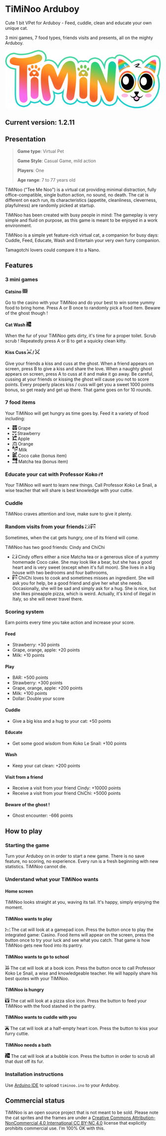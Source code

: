# TiMiNoo Arduboy
Cute 1 bit VPet for Arduboy - Feed, cuddle, clean and educate your own unique cat.

3 mini games, 7 food types, friends visits and presents, all on the mighty Arduboy.

![TiMiNoo logo](./assets/logo/2.png "TiMiNoo logo")

## Current version: 1.2.11

## Presentation

> **Game type**: Virtual Pet
>
> **Game Style**: Casual Game, mild action
>
> **Players**: One
>
> **Age range**: 7 to 77 years old

TiMiNoo ("Tee Me Noo") is a virtual cat providing minimal distraction, fully office-compatible, single button action, no sound, no death.
The cat is different on each run, its characteristics (appetite, cleanliness, cleverness, playfulness) are randomly picked at startup.

TiMiNoo has been created with busy people in mind: The gameplay is very simple and fluid on purpose, as this game is meant to be enjoyed in a work environment.

TiMiNoo is a simple yet feature-rich virtual cat, a companion for busy days: Cuddle, Feed, Educate, Wash and Entertain your very own furry companion.

Tamagotchi lovers could compare it to a Nano.

## Features
### 3 mini games
#### Catsino ![bar](./assets/icons/bar.png "BAR +1 of all !!!")
Go to the casino with your TiMiNoo and do your best to win some yummy food to bring home.
Press A or B once to randomly pick a food item. Beware of the ghost though !
#### Cat Wash ![soap](./assets/icons/bubbles.png "Soap bubbles yay !!!")
When the fur of your TiMiNoo gets dirty, it's time for a proper toilet. Scrub scrub !
Repeatedly press A or B to get a squicky clean kitty.
#### Kiss Cuss ![kiss](./assets/icons/kiss.png "Kiss your friends") / ![cuss](./assets/icons/cuss.png "Cuss at the naughty ghost")
Give your friends a kiss and cuss at the ghost.
When a friend appears on screen, press B to give a kiss and share the love.
When a naughty ghost appears on screen, press A to cuss at it and make it go away.
Be careful, cussing at your friends or kissing the ghost will cause you not to score points.
Every properly places kiss / cuss will get you a sweet 1000 points bonus, so get ready and get up there.
That game goes on for 10 rounds.
### 7 food items
Your TiMiNoo will get hungry as time goes by. Feed it a variety of food including:
- ![grape](./assets/icons/grape.png "Fresh grapes") Grape
- ![strawberry](./assets/icons/strawberry.png "Yummy strawberry") Strawberry
- ![apple](./assets/icons/apple.png "Tasty apple") Apple
- ![orange](./assets/icons/orange.png "Juicy orange") Orange
- ![milk](./assets/icons/milk.png "Farm milk") Milk
- ![cake](./assets/icons/coco_cake.png "Homemade coco cake") Coco cake (bonus item)
- ![matcha](./assets/icons/matcha.png "Matcha tea") Matcha tea (bonus item)
### Educate your cat with Professor Koko ![koko](./assets/icons/koko_le_snail.png "Koko Le Snail")
Your TiMiNoo will want to learn new things. Call Professor Koko Le Snail, a wise teacher that will share is best knowledge with your cuttie.
### Cuddle
TiMiNoo craves attention and love, make sure to give it plenty.
### Random visits from your friends ![cindy](./assets/icons/cindy.png "Your friend Cindy") ![chichi](./assets/icons/chichi.png "Your friend ChiChi")
Sometimes, when the cat gets hungry, one of its friend will come.

TiMiNoo has two good friends: Cindy and ChiChi

- ![cindy](./assets/icons/cindy.png "Your friend Cindy") Cindy offers either a nice Matcha tea or a generous slice of a yummy homemade Coco cake. She may look like a bear, but she has a good heart and is very sweet (except when it's full moon). She lives in a big house with two bedrooms and four bathrooms,
- ![chichi](./assets/icons/chichi.png "Your friend ChiChi") ChiChi loves to cook and sometimes misses an ingredient. She will ask you for help, be a good friend and give her what she needs. Occasionally, she will be sad and simply ask for a hug. She is nice, but she likes pineapple pizza, which is weird. Actually, it's kind of illegal in Italy, so she will never travel there.
### Scoring system
Earn points every time you take action and increase your score.
#### Feed
- Strawberry: +30 points
- Grape, orange, apple: +20 points
- Milk: +10 points
#### Play
- BAR: +500 points
- Strawberry: +300 points
- Grape, orange, apple: +200 points
- Milk: +100 points
- Dollar: Double your score
#### Cuddle
- Give a big kiss and a hug to your cat: +50 points
#### Educate
- Get some good wisdom from Koko Le Snail: +100 points
#### Wash
- Keep your cat clean: +200 points
#### Visit from a friend
- Receive a visit from your friend Cindy: +10000 points
- Receive a visit from your friend ChiChi: +5000 points
#### Beware of the ghost !
- Ghost encounter: -666 points

## How to play
### Starting the game
Turn your Arduboy on in order to start a new game.
There is no save feature, no scoring, no experience. Every run is a fresh beginning with new statistics.
TiMiNoo cannot die.
### Understand what your TiMiNoo wants
#### Home screen
TiMiNoo looks straight at you, waving its tail.
It's happy, simply enjoying the moment.
#### TiMiNoo wants to play
![play](./assets/icons/play.png "Play")
The cat will look at a gamepad icon.
Press the button once to play the integrated game: Casino.
Food items will appear on the screen, press the button once to try your luck and see what you catch.
That game is how TiMiNoo gets new food into its pantry.
#### TiMiNoo wants to go to school
![educate](./assets/icons/study.png "Study")
The cat will look at a book icon.
Press the button once to call Professor Koko Le Snail, a wise and knowledgeable teacher. He will happily share his best quotes with your TiMiNoo.
#### TiMiNoo is hungry
![feed](./assets/icons/pizza.png "Feed")
The cat will look at a pizza slice icon.
Press the button to feed your TiMiNoo with the food stashed in the pantry. 
#### TiMiNoo wants to cuddle with you
![cuddle](./assets/icons/cuddle.png "Cuddle")
The cat will look at a half-empty heart icon.
Press the button to kiss your furry cuttie.
#### TiMiNoo needs a bath
![clean](./assets/icons/bubbles.png "Clean")
The cat will look at a bubble icon.
Press the button in order to scrub all that dust off its fur.
### Installation instructions
Use [Arduino IDE](https://support.arduino.cc/hc/en-us/articles/360019833020-Download-and-install-Arduino-IDE) to upload `timinoo.ino` to your Arduboy.
## Commercial status
TiMiNoo is an open source project that is not meant to be sold. Please note the cat sprites and the frames are under a [Creative Commons Attribution-NonCommercial 4.0 International CC BY-NC 4.0](https://creativecommons.org/licenses/by-nc/4.0/) license that explicitly prohibits commercial use. I'm 100% OK with this.
